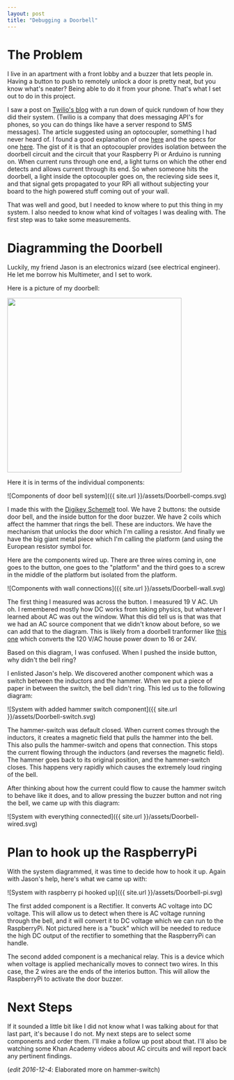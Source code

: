 ```yaml
---
layout: post
title: "Debugging a Doorbell"
---
```

# The Problem

I live in an apartment with a front lobby and a buzzer that lets people in.  Having a button to push to remotely unlock a door is pretty neat, but you know what's neater? Being able to do it from your phone.  That's what I set out to do in this project.

I saw a post on [Twilio's blog][1] with a run down of quick rundown of how they did their system. (Twilio is a company that does messaging API's for phones, so you can do things like have a server respond to SMS messages).  The article suggested using an optocoupler, something I had never heard of.  I found a good explanation of one [here][2] and the specs for one [here][3].  The gist of it is that an optocoupler provides isolation between the doorbell circuit and the circuit that your Raspberry Pi or Arduino is running on.  When current runs through one end, a light turns on which the other end detects and allows current through its end.  So when someone hits the doorbell, a light inside the optocoupler goes on, the recieving side sees it, and that signal gets propagated to your RPi all without subjecting your board to the high powered stuff coming out of your wall.

That was well and good, but I needed to know where to put this thing in my system. I also needed to know what kind of voltages I was dealing with.   The first step was to take some measurements.


# Diagramming the Doorbell

 Luckily, my friend Jason is an electronics wizard (see electrical engineer).  He let me borrow his Multimeter, and I set to work.

Here is a picture of my doorbell:

<img src="{{ site.url }}/assets/doorbell-image.jpg"
width="400px">

Here it is in terms of the individual components:


![Components of door bell system]({{ site.url }}/assets/Doorbell-comps.svg)

I made this with the [Digikey SchemeIt][4] tool. We have 2 buttons: the outside door bell, and the inside button for the door buzzer.  We have 2 coils which affect the hammer that rings the bell. These are inductors.  We have the mechanism that unlocks the door which I'm calling a resistor.  And finally we have the big giant metal piece which I'm calling the platform (and using the European resistor symbol for.


Here are the components wired up.  There are three wires coming in, one goes to the button, one goes to the "platform" and the third goes to a screw in the middle of the platform but isolated from the platform.

![Components with wall connections]({{ site.url }}/assets/Doorbell-wall.svg)


The first thing I measured was across the button.  I measured 19 V AC.  Uh oh.  I remembered mostly how DC works from taking physics, but whatever I learned about AC was out the window.  What this did tell us is that was that we had an AC source component that we didn't know about before, so we can add that to the diagram.  This is likely from a doorbell tranformer like [this one][5] which converts the 120 V/AC house power down to 16 or 24V.

Based on this diagram, I was confused.  When I pushed the inside button, why didn't the bell ring?

I enlisted Jason's help.  We discovered another component which was a switch between the inductors and the hammer.  When we put a piece of paper in between the switch, the bell didn't ring.  This led us to the following diagram:

![System with added hammer switch component]({{ site.url }}/assets/Doorbell-switch.svg)

The hammer-switch was default closed. When current comes through the inductors, it creates a magnetic field that pulls the hammer into the bell.  This also pulls the hammer-switch and opens that connection.  This stops the current flowing through the inductors (and reverses the magnetic field).  The hammer goes back to its original position, and the hammer-switch closes.  This happens very rapidly which causes the extremely loud ringing of the bell.

After thinking about how the current could flow to cause the hammer switch to behave like it does, and to allow pressing the buzzer button and not ring the bell, we came up with this diagram:


![System with everything connected]({{ site.url }}/assets/Doorbell-wired.svg)


# Plan to hook up the RaspberryPi

With the system diagrammed, it was time to decide how to hook it up.  Again with Jason's help, here's what we came up with:

![System with raspberry pi hooked up]({{ site.url }}/assets/Doorbell-pi.svg)


The first added component is a Rectifier.  It converts AC voltage into DC voltage.  This will allow us to detect when there is AC voltage running through the bell, and it will convert it to DC voltage which we can run to the RaspberryPi.  Not pictured here is a "buck" which will be needed to reduce the high DC output of the rectifier to something that the RaspberryPi can handle.

The second added component is a mechanical relay.  This is a device which when voltage is applied mechanically moves to connect two wires. In this case, the 2 wires are the ends of the interios button. This will allow the RaspberryPi to activate the door buzzer.

# Next Steps

If it sounded a little bit like I did not know what I was talking about for that last part, it's because I do not.  My next steps are to select some components and order them.  I'll make a follow up post about that.  I'll also be watching some Khan Academy videos about AC circuits and will report back any pertinent findings.

(*edit 2016-12-4*: Elaborated more on hammer-switch)

[1]:https://www.twilio.com/blog/2014/05/making-your-apartment-buzzer-party-friendly-with-raspberry-pi-and-twilio.html
[2]:http://www.futureelectronics.com/en/optoelectronics/optocouplers.aspx
[3]:http://www.vishay.com/docs/83725/4n25.pdf
[4]:http://www.vishay.com/docs/83725/4n25.pdf
[5]:https://www.zoro.com/functional-devices-inc-rib-class-2-transformer-24vac-20-va-1-ph-tr20va001/i/G1721727/?gclid=CjwKEAiApLDBBRC8oICb9NvKsg0SJAD9yOHsax72Ct1ZyXLgH82VHI5NXAjkrFtS6HqXD7PodypDrxoCHvTw_wcB&gclsrc=aw.ds
